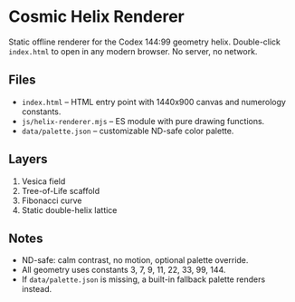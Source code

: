 # Cosmic Helix Renderer

Static offline renderer for the Codex 144:99 geometry helix. Double-click `index.html` to open in any modern browser. No server, no network.

## Files
- `index.html` – HTML entry point with 1440x900 canvas and numerology constants.
- `js/helix-renderer.mjs` – ES module with pure drawing functions.
- `data/palette.json` – customizable ND-safe color palette.

## Layers
1. Vesica field
2. Tree-of-Life scaffold
3. Fibonacci curve
4. Static double-helix lattice

## Notes
- ND-safe: calm contrast, no motion, optional palette override.
- All geometry uses constants 3, 7, 9, 11, 22, 33, 99, 144.
- If `data/palette.json` is missing, a built-in fallback palette renders instead.
